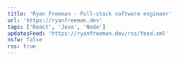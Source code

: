 ```yaml
---
title: 'Ryan Freeman - Full-stack software engineer'
url: 'https://ryanfreeman.dev'
tags: ['React', 'Java', 'Node']
updatesFeed: 'https://ryanfreeman.dev/rss/feed.xml'
nsfw: false
rss: true
---
```

